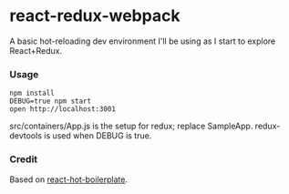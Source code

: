 react-redux-webpack
=====================

A basic hot-reloading dev environment I'll be using as I start to explore React+Redux.

### Usage

```
npm install
DEBUG=true npm start
open http://localhost:3001
```

src/containers/App.js is the setup for redux; replace SampleApp. redux-devtools is used when DEBUG is true.

### Credit

Based on [react-hot-boilerplate](https://github.com/gaearon/react-hot-boilerplate).